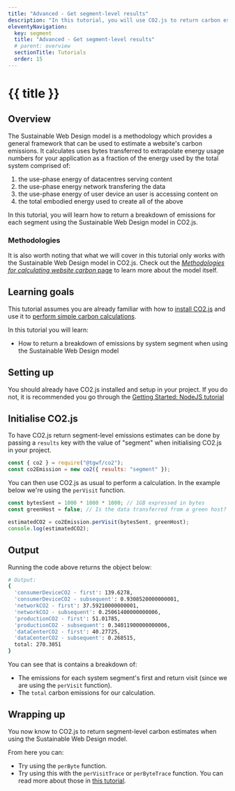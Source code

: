 ```yaml
---
title: "Advanced - Get segment-level results"
description: "In this tutorial, you will use CO2.js to return carbon estimates for each of the system segments found in the Sustainable Web Design model."
eleventyNavigation:
  key: segment
  title: "Advanced - Get segment-level results"
  # parent: overview
  sectionTitle: Tutorials
  order: 15
---
```


# {{ title }}

## Overview

The Sustainable Web Design model is a methodology which provides a general framework that can be used to estimate a website's carbon emissions. It calculates uses bytes transferred to extrapolate energy usage numbers for your application as a fraction of the energy used by the total system comprised of:

1. the use-phase energy of datacentres serving content
2. the use-phase energy network transfering the data
3. the use-phase energy of user device an user is accessing content on
4. the total embodied energy used to create all of the above

In this tutorial, you will learn how to return a breakdown of emissions for each segment using the Sustainable Web Design model in CO2.js.

### Methodologies

It is also worth noting that what we will cover in this tutorial only works with the Sustainable Web Design model in CO2.js. Check out the [_Methodologies for calculating website carbon_ page](/co2js/explainer/methodologies-for-calculating-website-carbon) to learn more about the model itself.

## Learning goals

This tutorial assumes you are already familiar with how to [install CO2.js](/co2js/installation) and use it to [perform simple carbon calculations](/co2js/tutorials/getting-started-node).

In this tutorial you will learn:

- How to return a breakdown of emissions by system segment when using the Sustainable Web Design model

## Setting up

You should already have CO2.js installed and setup in your project. If you do not, it is recommended you go through the [Getting Started: NodeJS tutorial](/co2js/tutorials/getting-started-node)

## Initialise CO2.js

To have CO2.js return segment-level emissions estimates can be done by passing a `results` key with the value of "segment" when initialising CO2.js in your project.

```js
const { co2 } = require("@tgwf/co2");
const co2Emission = new co2({ results: "segment" });
```

You can then use CO2.js as usual to perform a calculation. In the example below we're using the `perVisit` function.

```js
const bytesSent = 1000 * 1000 * 1000; // 1GB expressed in bytes
const greenHost = false; // Is the data transferred from a green host?

estimatedCO2 = co2Emission.perVisit(bytesSent, greenHost);
console.log(estimatedCO2);
```

## Output

Running the code above returns the object below:

```bash
# Output:
{
  'consumerDeviceCO2 - first': 139.6278,
  'consumerDeviceCO2 - subsequent': 0.9308520000000001,
  'networkCO2 - first': 37.59210000000001,
  'networkCO2 - subsequent': 0.25061400000000006,
  'productionCO2 - first': 51.01785,
  'productionCO2 - subsequent': 0.34011900000000006,
  'dataCenterCO2 - first': 40.27725,
  'dataCenterCO2 - subsequent': 0.268515,
  total: 270.3051
}
```

You can see that is contains a breakdown of:

- The emissions for each system segment's first and return visit (since we are using the `perVisit` function).
- The `total` carbon emissions for our calculation.

## Wrapping up

You now know to CO2.js to return segment-level carbon estimates when using the Sustainable Web Design model.

From here you can:

- Try using the `perByte` function.
- Try using this with the `perVisitTrace` or `perByteTrace` function. You can read more about those in [this tutorial](/co2/tutorials/customise-website-carbon-calculations).
